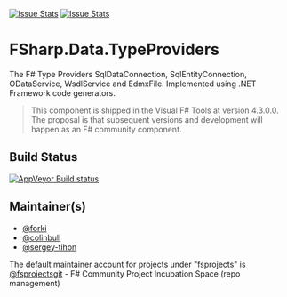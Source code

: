 [![Issue Stats](http://issuestats.com/github/fsprojects/FSharp.Data.TypeProviders/badge/issue)](http://issuestats.com/github/fsprojects/FSharp.Data.TypeProviders)
[![Issue Stats](http://issuestats.com/github/fsprojects/FSharp.Data.TypeProviders/badge/pr)](http://issuestats.com/github/fsprojects/FSharp.Data.TypeProviders)

# FSharp.Data.TypeProviders

The F# Type Providers SqlDataConnection, SqlEntityConnection, ODataService, WsdlService and EdmxFile.
Implemented using .NET Framework code generators.

> This component is shipped in the Visual F# Tools at version 4.3.0.0. The proposal is that subsequent versions and development will happen as an F# community component.


## Build Status


[![AppVeyor Build status](https://ci.appveyor.com/api/projects/status/yr2h5p1brjq53p5w/branch/master?svg=true)](https://ci.appveyor.com/project/fsprojectsgit/fsharp-data-typeproviders/branch/master)

## Maintainer(s)

- [@forki](https://github.com/forki)
- [@colinbull](https://github.com/colinbull)
- [@sergey-tihon](https://github.com/sergey-tihon)

The default maintainer account for projects under "fsprojects" is [@fsprojectsgit](https://github.com/fsprojectsgit) - F# Community Project Incubation Space (repo management)
